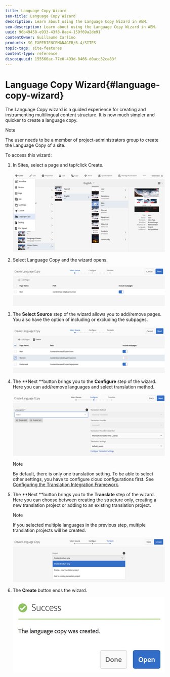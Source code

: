 ```yaml
---
title: Language Copy Wizard
seo-title: Language Copy Wizard
description: Learn about using the Language Copy Wizard in AEM.
seo-description: Learn about using the Language Copy Wizard in AEM.
uuid: 96b49458-e933-43f8-8ae4-159f69a2de91
contentOwner: Guillaume Carlino
products: SG_EXPERIENCEMANAGER/6.4/SITES
topic-tags: site-features
content-type: reference
discoiquuid: 155560ac-77e0-493d-8466-d0acc32ca83f
---
```


# Language Copy Wizard{#language-copy-wizard}

The Language Copy wizard is a guided experience for creating and instrumenting multilingual content structure. It is now much simpler and quicker to create a language copy.

>[!NOTE]
>
>The user needs to be a member of project-administrators group to create the Language Copy of a site.

To access this wizard:

1. In Sites, select a page and tap/click Create.

   ![](assets/chlimage_1-51.jpeg)

1. Select Language Copy and the wizard opens.

   ![](assets/chlimage_1-52.jpeg)

1. The **Select Source** step of the wizard allows you to add/remove pages. You also have the option of including or excluding the subpages.

   ![](assets/chlimage_1-53.jpeg)

1. The **Next **button brings you to the **Configure** step of the wizard. Here you can add/remove languages and select translation method.

   ![](assets/chlimage_1-54.jpeg)

   >[!NOTE]
   >
   >By default, there is only one translation setting. To be able to select other settings, you have to configure cloud configurations first. See [Configuring the Translation Integration Framework](../../../sites/administering/using/tc-tic.md).

1. The **Next **button brings you to the **Translate** step of the wizard. Here you can choose between creating the structure only, creating a new translation project or adding to an existing translation project.

   >[!NOTE]
   >
   >If you selected multiple languages in the previous step, multiple translation projects will be created.

   ![](assets/chlimage_1-55.jpeg)

1. The **Create** button ends the wizard.

   ![](assets/chlimage_1-56.jpeg)


